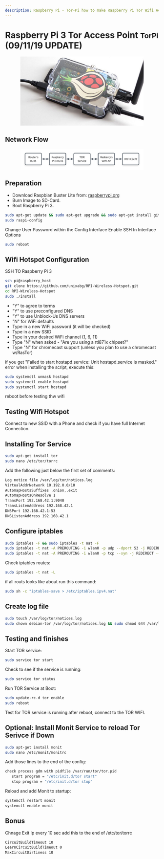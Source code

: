 ```yaml
---
description: Raspberry Pi - Tor-Pi how to make Raspberry Pi Tor Wifi Access Point Guide
---
```


<link rel="stylesheet" href="/assets/CSS/roundedCorners.css">

# Raspberry Pi 3 Tor Access Point <small>TorPi</small> (09/11/19 UPDATE)

<div style="width:80%; margin:0 auto">
   <img src="/assets/images/RaspberryPi/torpi.jpg" alt="TorPi">
</div>

## Network Flow

<div style="width:80%; margin:0 auto">
   <img src="/assets/images/RaspberryPi/raspberryPi3TorAccessPoint.png" alt="Tor-Pi Network Flow">
</div>

## Preparation

- Download Raspbian Buster Lite from: [raspberrypi.org](https://www.raspberrypi.org/downloads/raspbian/)
- Burn Image to SD-Card.
- Boot Raspberry Pi 3.

```bash
sudo apt-get update && sudo apt-get upgrade && sudo apt-get install git
sudo raspi-config
```

Change User Password within the Config Interface
Enable SSH In Interface Options

```bash
sudo reboot
```

## Wifi Hotspot Configuration

SSH TO Raspberry Pi 3

```bash
ssh pi@raspberry_host
git clone https://github.com/unixabg/RPI-Wireless-Hotspot.git
cd RPI-Wireless-Hotspot
sudo ./install
```

* "Y" to agree to terms
* "Y" to use preconfigured DNS
* "Y" to use Unblock-Us DNS servers
* "N" for WiFi defaults
* Type in a new WiFi password (it will be checked)
* Type in a new SSID
* Type in your desired WiFi channel (1, 6, 11)
* Type "N" when asked - "Are you using a rtl871x chipset?"
* Type "N" for chromecast support (unless you plan to use a chromecast w/RasTor)

if you get "Failed to start hostapd.service: Unit hostapd.service is masked." error when installing the script, execute this:

```bash
sudo systemctl unmask hostapd
sudo systemctl enable hostapd
sudo systemctl start hostapd
```

reboot before testing thw wifi

## Testing Wifi Hotspot

Connect to new SSID with a Phone and check if you have full Internet Connection.

## Installing Tor Service

```bash
sudo apt-get install tor
sudo nano /etc/tor/torrc
```

Add the following just below the first set of comments:

```bash
Log notice file /var/log/tor/notices.log
VirtualAddrNetwork 10.192.0.0/10
AutomapHostsSuffixes .onion,.exit
AutomapHostsOnResolve 1
TransPort 192.168.42.1:9040
TransListenAddress 192.168.42.1
DNSPort 192.168.42.1:53
DNSListenAddress 192.168.42.1
```

## Configure iptables

```bash
sudo iptables -F && sudo iptables -t nat -F
sudo iptables -t nat -A PREROUTING -i wlan0 -p udp --dport 53 -j REDIRECT --to-ports 53
sudo iptables -t nat -A PREROUTING -i wlan0 -p tcp --syn -j REDIRECT --to-ports 9040
```

Check iptables routes:

```bash
sudo iptables -t nat -L
```

if all routs looks like about run this command:

```bash
sudo sh -c "iptables-save > /etc/iptables.ipv4.nat"
```

## Create log file

```bash
sudo touch /var/log/tor/notices.log
sudo chown debian-tor /var/log/tor/notices.log && sudo chmod 644 /var/log/tor/notices.log
```

## Testing and finishes

Start TOR service:

```bash
sudo service tor start
```

Check to see if the service is running:

```bash
sudo service tor status
```

Run TOR Service at Boot:

```bash
sudo update-rc.d tor enable
sudo reboot
```

Test for TOR service is running after reboot, connect to the TOR WIFI.

## Optional: Install Monit Service to reload Tor Serivce if Down

```bash
sudo apt-get install monit
sudo nano /etc/monit/monitrc
```

Add those lines to the end of the config:

```bash
check process gdm with pidfile /var/run/tor/tor.pid
   start program = "/etc/init.d/tor start"
   stop program = "/etc/init.d/tor stop"
```

Reload and add Monit to startup:

```bash
systemctl restart monit
systemctl enable monit
```

## Bonus

Chnage Exit Ip every 10 sec
add this to the end of /etc/tor/torrc

```bash
CircuitBuildTimeout 10
LearnCircuitBuildTimeout 0
MaxCircuitDirtiness 10
```
